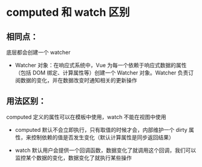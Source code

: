 # computed 和 watch 区别

## 相同点：

底层都会创建一个 watcher

- Watcher 对象：在响应式系统中，Vue 为每一个依赖于响应式数据的属性（包括 DOM 绑定、计算属性等）创建一个 Watcher 对象。Watcher 负责订阅数据的变化，并在数据改变时通知相关的更新操作

## 用法区别：

computed 定义的属性可以在模板中使用，watch 不能在视图中使用

- computed 默认不会立即执行，只有取值的时候才会，内部维护一个 dirty 属性，来控制依赖的值是否发生变化（默认计算属性是同步返回结果）

- watch 默认用户会提供一个回调函数，数据变化了就调用这个回调，我们可以监控某个数据的变化，数据变化了就执行某些操作
